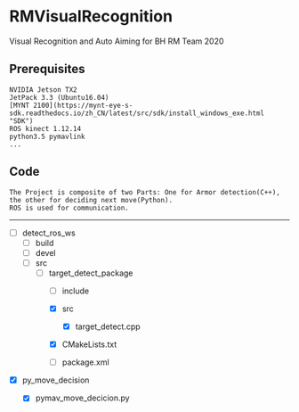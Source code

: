 # RMVisualRecognition
Visual Recognition and Auto Aiming for BH RM Team 2020

## Prerequisites
    NVIDIA Jetson TX2
    JetPack 3.3 (Ubuntu16.04)
    [MYNT 2100](https://mynt-eye-s-sdk.readthedocs.io/zh_CN/latest/src/sdk/install_windows_exe.html "SDK")
    ROS kinect 1.12.14
    python3.5 pymavlink
    ...
    
## Code
    The Project is composite of two Parts: One for Armor detection(C++), the other for deciding next move(Python).
    ROS is used for communication.
------
- [ ] detect_ros_ws
    - [ ] build
    - [ ] devel
    - [ ] src
        - [ ] target_detect_package
            - [ ] include
            - [x] src
                - [x] target_detect.cpp
            - [x] CMakeLists.txt
            - [ ] package.xml
                
                
                
- [x] py_move_decision
    - [x] pymav_move_decicion.py
    








